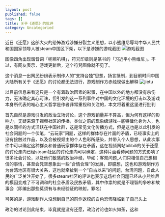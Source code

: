 ```yaml
---
layout: post
published: false
tags: []
title: 关于《还愿》的批评
category: Uncategoried
---
```

 近日《还愿》这部大火的恐怖游戏涉嫌分裂主义思想，以小熊维尼辱骂中华人民共和国国家领导人被steam中国区下架，以下是涉嫌的游戏截图
![游戏截图](https://img5.cna.com.tw/www/WebPhotos/1024/20190223/20190223000032.jpg "")

 图像四角出现谐音词「呢嘛叭唭」，符咒印章则是篆书的「习近平小熊维尼」。不过，有网友表示，游戏更新后，这个符咒图像就不见了。

 这个消息一出网民纷纷表示制作人的“支持台独”思想，扬言抵制，到目前时间中国大陆所有关于《还愿》的讨论都无法进行，游戏制作方赤烛现做出解释
![jietu](https://img.appledaily.com.tw/images/ReNews/20170208/640_c5b7695470ae85b2b289a0c7b043d5be.jpg "")

 以目前信息来看这只是一个有着政治因素的彩蛋，在中国以外的地方都没有杀伤力，无法确定其心可诛，但引发的这一系列事件对中国的文化环境的打击以及游戏本身所代表的唯心主义哲学是作者非常重视和关注的，本文将着重这里进行批判

 首先自然是游戏引发的政治立场讨论，这个游戏销量并不算高，但为何有这样的影响力，无疑来源于视频社区的传播，类似之前的现象级游戏--底特律化身为人，也是以同样的方式活跃在中国社群，这是常见文化传播方式，但是这也是以此引发的社会问题的一个伏笔，“云玩家”问题，这样的群体存在片面的矛盾，已经事实上的没有接触过作品，以及会被视频主的个人色彩所感染，并带入个人思想，从此次事件中可以确定这种群众和普通玩家群体存在矛盾，这在视频网站bilibili的关于还愿的讨论走向已经steam社区的讨论走向可以确定，这种片面看待问题的方式影响了很多社会讨论，以及他们敏感的政治神经，毕如：客观问题,人们只相信自己想相信的事情，甚至会凭空想象出一些”合情合理“的发展，即臆想，这也和游戏制作方为台湾地区有很大关系，这也就牵扯到一个“自古以来”的问题，台湾问题，自此人民的广泛关注开始了，很多steam社区的评论也表示这场社会问题已经从小熊维尼的模因变成了不可调和的社会矛盾及民族矛盾，其中作祟的就是不理智的争吵和故事会（即编出那些莫须有与未经验证的映射，罪名）
 
 可笑的是，游戏制作人没想到自己的前作返校的白色恐怖降临到了自己头上
 
 政治的讨论到此结束，毕竟就是没有还愿，政治讨论也如火如荼，这和